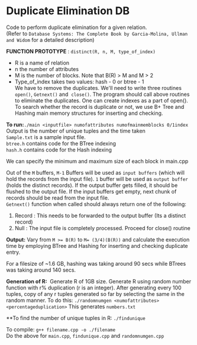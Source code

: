 # Duplicate Elimination DB

Code to perform duplicate elimination for a given relation.  
(Refer to `Database Systems: The Complete Book by Garcia-Molina, Ullman and Widom` for a detailed description)  

**FUNCTION PROTOTYPE** : `​distinct(R, n, M, type_of_index)`  
- R is a name of relation  
- n the number of attributes  
- M is the number of blocks. Note that B(R) > M and M > 2  
- Type_of_index takes two values: hash - 0 or btree - 1  
We have to remove the duplicates. We'll need to write three routines `open()`, `Getnext()` and​ ​ `close()`​. The program should call above routines to eliminate the duplicates. One can create indexes​​ as a part of open(). To search whether the record is duplicate or not, we use B+ Tree and Hashing main memory structures for inserting and checking.  

**To run:**`./main <inputfile> numofattributes numofmainmemblocks 0/1index`  
Output is the number of unique tuples and the time taken  
`Sample.txt` is a sample input file.  
`btree.h` contains code for the BTree indexing  
`hash.h` contains code for the Hash indexing  

We can specify the minimum and maximum size of each block in main.cpp  

Out of the `M` buffers, `M-1` Buffers will be used as `input buffers` (which will hold the records from the input file). `1` buffer will be used as `output buffer` (holds the distinct records). If the output buffer gets filled, it should be flushed to the output file. If the input buffers get empty, next chunk of records should be read from the input file.  
`Getnext()` function when called should always return one of the following:  
1. Record : This needs to be forwarded to the output buffer (Its a distinct record)  
2. Null : The input file is completely processed. Proceed for close() routine  

**Output:** Vary from `M >= B(R)` to `M= (3/4)(B(R))` and calculate the execution time by employing
BTree and Hashing for inserting and checking duplicate entry.  

For a filesize of ~1.6 GB, hashing was taking around 90 secs while BTrees was taking around 140 secs.  

**Generation of R:** ​ Generate R of 1GB size. Generate R using random number function with r% duplication (r is an integer). After generating every 100 tuples, copy of any r tuples generated so far by selecting the same in the random manner. To do this: `./randomnumgen <numofattributes> <percentageduplication>` This generates `numbers.txt`  

**To find the number of unique tuples in R: `./findunique`  

To compile: `g++ filename.cpp -o ./filename`  
Do the above for `main.cpp`, `findunique.cpp` and `randomnumgen.cpp`
